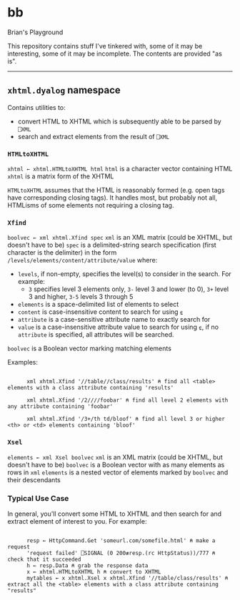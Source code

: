bb
==

Brian's Playground

This repository contains stuff I've tinkered with, some of it may be interesting, some of it may be incomplete.  The contents are provided "as is".

----------

## `xhtml.dyalog` namespace

Contains utilities to:
- convert HTML to XHTML which is subsequently able to be parsed by `⎕XML`
- search and extract elements from the result of `⎕XML`

### `HTMLtoXHTML`
`xhtml ← xhtml.HTMLtoXHTML html`
`html` is a character vector containing HTML
`xhtml` is a matrix form of the XHTML

`HTMLtoXHTML` assumes that the HTML is reasonably formed (e.g. open tags have corresponding closing tags). It handles most, but probably not all, HTMLisms of some elements not requiring a closing tag.

### `Xfind`
`boolvec ← xml xhtml.Xfind spec`
`xml` is an XML matrix (could be XHTML, but doesn't have to be)
`spec` is a delimited-string search specification (first character is the delimiter) in the form `/levels/elements/content/attribute/value` where:
- `levels`, if non-empty, specifies the level(s) to consider in the search.  For example:
    - `3` specifies level 3 elements only, `3-` level 3 and lower (to 0), `3+` level 3 and higher, `3-5` levels 3 through 5
- `elements` is a space-delimited list of elements to select
- `content` is case-insensitive content to search for using `⍷`
- `attribute` is a case-sensitive attribute name to exactly search for
- `value` is a case-insensitive attribute value to search for using `⍷`, if no `attribute` is specified, all attributes will be searched.

`boolvec` is a Boolean vector marking matching elements

Examples:
```

      xml xhtml.Xfind '//table//class/results' ⍝ find all <table> elements with a class attribute containing 'results'

      xml xhtml.Xfind '/2////foobar' ⍝ find all level 2 elements with any attribute containing 'foobar'

      xml xhtml.Xfind '/3+/th td/bloof' ⍝ find all level 3 or higher <th> or <td> elements containing 'bloof' 
```
### `Xsel`
`elements ← xml Xsel boolvec`
`xml` is an XML matrix (could be XHTML, but doesn't have to be)
`boolvec` is a Boolean vector with as many elements as rows in `xml`
`elements` is a nested vector of elements marked by `boolvec` and their descendants

### Typical Use Case
In general, you'll convert some HTML to XHTML and then search for and extract element of interest to you.  For example:

```

      resp ← HttpCommand.Get 'someurl.com/somefile.html' ⍝ make a request 
      'request failed' ⎕SIGNAL (0 200≢resp.(rc HttpStatus))/777 ⍝ check that it succeeded
      h ← resp.Data ⍝ grab the response data
      x ← xhtml.HTMLtoXHTML h ⍝ convert to XHTML
      mytables ← x xhtml.Xsel x xhtml.Xfind '//table/class/results' ⍝ extract all the <table> elements with a class attribute containing "results" 


